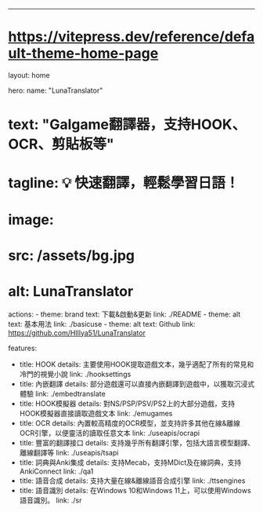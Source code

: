 ---
# https://vitepress.dev/reference/default-theme-home-page
layout: home

hero:
  name: "LunaTranslator"
  # text: "Galgame翻譯器，支持HOOK、OCR、剪貼板等"
  # tagline: 💡 快速翻譯，輕鬆學習日語！
  # image:
  #   src: /assets/bg.jpg
  #   alt: LunaTranslator
  actions:
    - theme: brand
      text: 下載&啟動&更新
      link: ./README
    - theme: alt
      text: 基本用法
      link: ./basicuse
    - theme: alt
      text: Github
      link: https://github.com/HIllya51/LunaTranslator

features:
  - title: HOOK
    details: 主要使用HOOK提取遊戲文本，幾乎適配了所有的常見和冷門的視覺小說
    link: ./hooksettings
  - title: 內嵌翻譯
    details: 部分遊戲還可以直接內嵌翻譯到遊戲中，以獲取沉浸式體驗
    link: ./embedtranslate
  - title: HOOK模擬器
    details: 對NS/PSP/PSV/PS2上的大部分遊戲，支持HOOK模擬器直接讀取遊戲文本
    link: ./emugames
  - title: OCR
    details: 內置較高精度的OCR模型，並支持許多其他在線&離線OCR引擎，以便靈活的讀取任意文本
    link: ./useapis/ocrapi
  - title: 豐富的翻譯接口
    details: 支持幾乎所有翻譯引擎，包括大語言模型翻譯、離線翻譯等
    link: ./useapis/tsapi
  - title: 詞典與Anki集成
    details: 支持Mecab，支持MDict及在線詞典，支持AnkiConnect
    link: ./qa1
  - title: 語音合成
    details: 支持大量在線&離線語音合成引擎
    link: ./ttsengines
  - title: 語音識別
    details: 在Windows 10和Windows 11上，可以使用Windows語音識別。
    link: ./sr

